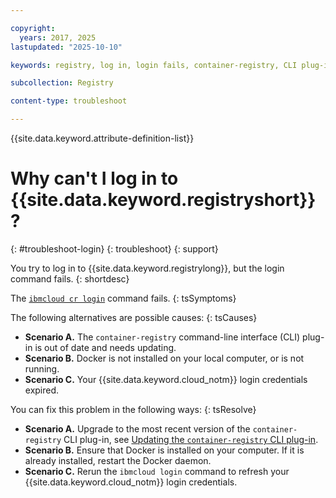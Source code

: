 ```yaml
---

copyright:
  years: 2017, 2025
lastupdated: "2025-10-10"

keywords: registry, log in, login fails, container-registry, CLI plug-in, login credentials, Docker

subcollection: Registry

content-type: troubleshoot

---
```


{{site.data.keyword.attribute-definition-list}}

# Why can't I log in to {{site.data.keyword.registryshort}}?
{: #troubleshoot-login}
{: troubleshoot}
{: support}

You try to log in to {{site.data.keyword.registrylong}}, but the login command fails.
{: shortdesc}

The [`ibmcloud cr login`](/docs/Registry?topic=Registry-containerregcli#bx_cr_login) command fails.
{: tsSymptoms}

The following alternatives are possible causes:
{: tsCauses}

- **Scenario A.** The `container-registry` command-line interface (CLI) plug-in is out of date and needs updating.
- **Scenario B.** Docker is not installed on your local computer, or is not running.
- **Scenario C.** Your {{site.data.keyword.cloud_notm}} login credentials expired.

You can fix this problem in the following ways:
{: tsResolve}

- **Scenario A.** Upgrade to the most recent version of the `container-registry` CLI plug-in, see [Updating the `container-registry` CLI plug-in](/docs/Registry?topic=Registry-registry_setup_cli_namespace#registry_cli_update).
- **Scenario B.** Ensure that Docker is installed on your computer. If it is already installed, restart the Docker daemon.
- **Scenario C.** Rerun the `ibmcloud login` command to refresh your {{site.data.keyword.cloud_notm}} login credentials.
